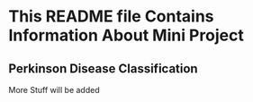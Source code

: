  # This README file Contains Information About Mini Project
 ## Perkinson Disease Classification
 More Stuff will be added
